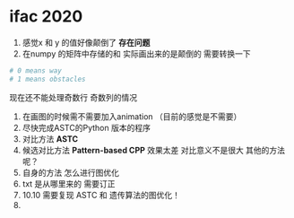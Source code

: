 # ifac 2020



1. 感觉x 和 y 的值好像颠倒了 **存在问题**
2. 在numpy 的矩阵中存储的和 实际画出来的是颠倒的 需要转换一下

```python
# 0 means way
# 1 means obstacles
```

现在还不能处理奇数行 奇数列的情况



1. 在画图的时候需不需要加入animation （目前的感觉是不需要）
2. 尽快完成ASTC的Python 版本的程序
3. 对比方法 **ASTC**  
4. 候选对比方法 **Pattern-based CPP** 效果太差 对比意义不是很大 其他的方法呢？ 
5. 自身的方法 怎么进行图优化
6. txt  是从哪里来的 需要订正
7. 10.10 需要复现 ASTC 和 遗传算法的图优化！
8. 